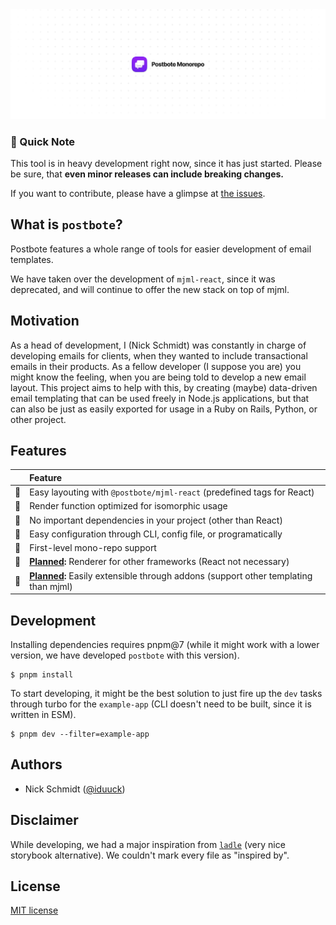 <picture>
  <source media="(prefers-color-scheme: dark)" srcset="./assets/banner-root-dark.png">
  <img alt="Postbote" src="./assets/banner-root.png">
</picture>

### :triangular_flag_on_post: Quick Note

This tool is in heavy development right now, since it has just started. Please be sure, that **even minor releases can include breaking changes.**

If you want to contribute, please have a glimpse at [the issues](https://github.com/ksv-vc/postbote/issues?q=is%3Aissue+is%3Aopen+sort%3Aupdated-desc).

## What is `postbote`?

Postbote features a whole range of tools for easier development of email
templates.

We have taken over the development of `mjml-react`, since it was
deprecated, and will continue to offer the new stack on top of mjml.

## Motivation

As a head of development, I (Nick Schmidt) was constantly in charge of
developing emails for clients, when they wanted to include transactional emails
in their products. As a fellow developer (I suppose you are) you might know the
feeling, when you are being told to develop a new email layout. This project
aims to help with this, by creating (maybe) data-driven email templating that
can be used freely in Node.js applications, but that can also be just as easily
exported for usage in a Ruby on Rails, Python, or other project.

## Features

|                 | Feature                                                                                                                          |
| --------------- | :------------------------------------------------------------------------------------------------------------------------------- |
| :battery:       | Easy layouting with `@postbote/mjml-react` (predefined tags for React)                                                           |
| :tada:          | Render function optimized for isomorphic usage                                                                                   |
| :balloon:       | No important dependencies in your project (other than React)                                                                     |
| :nut_and_bolt:  | Easy configuration through CLI, config file, or programatically                                                                  |
| :clap:          | First-level mono-repo support                                                                                                    |
| :electric_plug: | **[Planned](https://github.com/ksv-vc/postbote/issues/10):** Renderer for other frameworks (React not necessary)                 |
| :wrench:        | **[Planned](https://github.com/ksv-a/postbote/issues/9):** Easily extensible through addons (support other templating than mjml) |

## Development

Installing dependencies requires pnpm@7 (while it might work with a lower version, we have developed `postbote` with this version).

```
$ pnpm install
```

To start developing, it might be the best solution to just fire up the `dev` tasks through turbo for the `example-app` (CLI doesn't need to be built, since it is written in ESM).

```
$ pnpm dev --filter=example-app
```

## Authors

- Nick Schmidt ([@iduuck](https://github.com/iduuck))

## Disclaimer

While developing, we had a major inspiration from [`ladle`](https://ladle.dev/) (very nice storybook alternative). We couldn't mark every file as "inspired by".

## License

[MIT license](/LICENSE.md)

